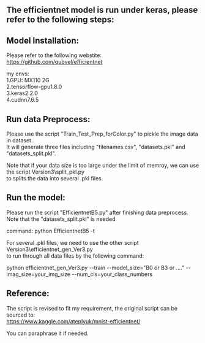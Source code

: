 ## The efficientnet model is run under keras, please refer to the following steps:

## Model Installation:
Please refer to the following webstite:  
https://github.com/qubvel/efficientnet

my envs:   
1.GPU: MX110 2G  
2.tensorflow-gpu1.8.0  
3.keras2.2.0  
4.cudnn7.6.5

## Run data Preprocess:
Please use the script "Train_Test_Prep_forColor.py" to pickle the image data in dataset.  
It will generate three files including "filenames.csv", "datasets.pkl" and "datasets_split.pkl".  

Note that if your data size is too large under the limit of memroy, we can use the script Version3\split_pkl.py   
to splits the data into several .pkl files.


## Run the model:
Please run the script "EfficientnetB5.py" after finishing data preprocess.  
Note that the "datasets_split.pkl" is needed

command: python EfficientnetB5 -t  

For several .pkl files, we need to use the other script Version3\efficientnet_gen_Ver3.py  
to run through all data files by the following command:  

python efficientnet_gen_Ver3.py --train --model_size="B0 or B3 or ...." --imag_size=your_img_size --num_cls=your_class_numbers  


## Reference:
The script is revised to fit my requirement, the original script can be sourced to:  
https://www.kaggle.com/ateplyuk/mnist-efficientnet/  

You can paraphrase it if needed.

